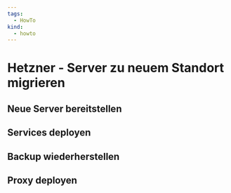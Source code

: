 ```yaml
---
tags:
  - HowTo
kind:
  - howto
---
```

# Hetzner - Server zu neuem Standort migrieren

## Neue Server bereitstellen

## Services deployen

## Backup wiederherstellen

## Proxy deployen
